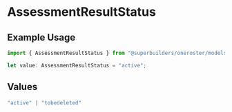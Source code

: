# AssessmentResultStatus

## Example Usage

```typescript
import { AssessmentResultStatus } from "@superbuilders/oneroster/models/components";

let value: AssessmentResultStatus = "active";
```

## Values

```typescript
"active" | "tobedeleted"
```